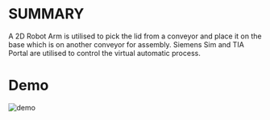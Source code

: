 
**SUMMARY** 
=============
A 2D Robot Arm is utilised to pick the lid from a conveyor and place it on the base which is on another conveyor for assembly. Siemens Sim and TIA Portal are utilised to control the virtual automatic process. 

**Demo**
=============
![demo](https://github.com/user-attachments/assets/f35ce30b-f42c-4e47-b252-412191b3717f)
